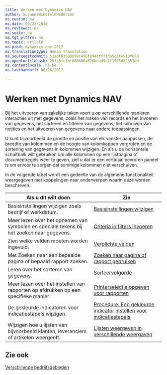 ```yaml
---
title: Werken met Dynamics NAV
author: SusanneWindfeldPedersen
ms.custom: na
ms.date: 09/22/2016
ms.reviewer: na
ms.suite: na
ms.tgt_pltfrm: na
ms.topic: article
ms-prod: dynamics-nav-2017
ms.translationtype: Human Translation
ms.sourcegitcommit: 51adfb3588099c496f0946ff71da5c6fe518f070
ms.openlocfilehash: 25fc8fc1bf688686a676bead9c7f1505d22651ed
ms.contentlocale: nl-be
ms.lasthandoff: 06/26/2017

---
```

    
# <a name="work-with-dynamics-nav"></a>Werken met Dynamics NAV
Bij het uitvoeren van zakelijke taken voert u op verschillende manieren interacties uit met gegevens, zoals het maken van records en het invoeren van gegevens, het sorteren en filteren van gegevens, het schrijven van notities en het uitvoeren van gegevens naar andere toepassingen.

U kunt bijvoorbeeld de grootte en positie van elk venster aanpassen, de breedte van kolommen en de hoogte van kolomkoppen vergroten en de sortering van gegevens in kolommen wijzigen. En als u de horizontale schuifbalk wilt gebruiken om alle kolommen op een lijstpagina of documentregels weer te geven, ziet u dat er een verticaal bevroren paneel is om ervoor te zorgen dat sommige kolommen niet verschuiven.

In de volgende tabel wordt een gedeelte van de algemene functionaliteit weergegeven met koppelingen naar onderwerpen waarin deze worden beschreven.

|Als u dit wilt doen |Zie |
|---|----|
|Basisinstellingen wijzigen zoals bedrijf of werkdatum.|[Basisinstellingen wijzigen](ui-change-basic-settings.md)|
|Meer lezen over het opnemen van symbolen en speciale tekens bij het zoeken naar gegevens.|[Criteria in filters invoeren](ui-enter-criteria-filters.md)|
|Zien welke velden moeten worden ingevuld.|[Verplichte velden](ui-mandatory-fields.md)|
|Met Zoeken naar een bepaalde pagina of bepaald rapport zoeken.|[Zoeken naar pagina of rapport gebruiken](ui-search.md)|
|Leren over het sorteren van gegevens.|[Sorteervolgorde](ui-sorting.md)|
|Meer lezen over het instellen van rapporten op afdrukken op een specifieke manier.|[Printerselectie opgeven voor rapporten](ui-specify-printer-selection-reports.md)|
|De gekleurde indicatoren voor indicatiestapels wijzigen.|[Procedure: Een gekleurde indicator instellen voor indicatiestapels](ui-how-setup-colored-indicator-cues.md)|
|Wijzigen hoe u lijsten van bijvoorbeeld klanten, leveranciers of artikelen weergeeft.|[Lijsten weergeven in verschillende weergaven](across-display-lists-different-views.md)|

## <a name="see-also"></a>Zie ook
[Verschillende bedrijfsgebieden](ui-across-business-areas.md)

